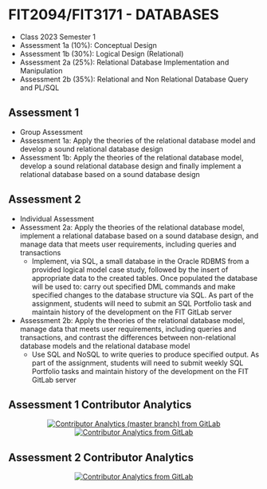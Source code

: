 # FIT2094/FIT3171 - DATABASES
- Class 2023 Semester 1
- Assessment 1a (10%): Conceptual Design
- Assessment 1b (30%): Logical Design (Relational)
- Assessment 2a (25%): Relational Database Implementation and Manipulation
- Assessment 2b (35%): Relational and Non Relational Database Query and PL/SQL

## Assessment 1
- Group Assessment
- Assessment 1a: Apply the theories of the relational database model and develop a sound relational database design
- Assessment 1b: Apply the theories of the relational database model, develop a sound relational database design and finally implement a relational database based on a sound database design

## Assessment 2
- Individual Assessment
- Assessment 2a: Apply the theories of the relational database model, implement a relational database based on a sound database design, and manage data that meets user requirements, including queries and transactions
  - Implement, via SQL, a small database in the Oracle RDBMS from a provided logical model case study, followed by the insert of appropriate data to the created tables. Once populated the database will be used to: carry out specified DML commands and make specified changes to the database structure via SQL. As part of the assignment, students will need to submit an SQL Portfolio task and maintain history of the development on the FIT GitLab server
- Assessment 2b: Apply the theories of the relational database model, manage data that meets user requirements, including queries and transactions, and contrast the differences between non-relational database models and the relational database model
  - Use SQL and NoSQL to write queries to produce specified output. As part of the assignment, students will need to submit weekly SQL Portfolio tasks and maintain history of the development on the FIT GitLab server
 
## Assessment 1 Contributor Analytics
<p align="center">
  <a href="https://github.com/Wh1teF0X2004/" target="_blank">
    <img src="https://github.com/Wh1teF0X2004/FIT2094/blob/main/A1/ContibutorAnalytics_master.png" alt="Contributor Analytics (master branch) from GitLab" />
    <img src="https://github.com/Wh1teF0X2004/FIT2094/blob/main/A1/ContributorAnalytics.png" alt="Contributor Analytics from GitLab" />
  </a>
</p>

## Assessment 2 Contributor Analytics
<p align="center">
  <a href="https://github.com/Wh1teF0X2004/" target="_blank">
    <img src="https://github.com/Wh1teF0X2004/FIT2094/blob/main/A2/ContributorAnalytics.png" alt="Contributor Analytics from GitLab" />
  </a>
</p>
